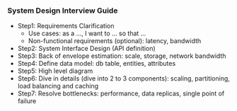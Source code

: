### System Design Interview Guide
- Step1: Requirements Clarification
  - Use cases: as a ..., I want to ... so that ...
  - Non-functional requirements (optional): latency, bandwidth
- Step2: System Interface Design (API definition)
- Step3: Back of envelope estimation: scale, storage, network bandwidth
- Step4: Define data model: db table, entities, attributes
- Step5: High level diagram
- Step6: Dive in details (dive into 2 to 3 components): scaling, partitioning, load balancing and caching
- Step7: Resolve bottlenecks: performance, data replicas, single point of failure